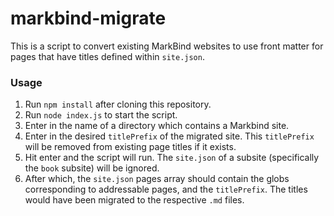 # markbind-migrate

This is a script to convert existing MarkBind websites to use front matter for pages that have titles defined within `site.json`.

### Usage

1. Run `npm install` after cloning this repository.
2. Run `node index.js` to start the script.
3. Enter in the name of a directory which contains a Markbind site.
4. Enter in the desired `titlePrefix` of the migrated site. This `titlePrefix` will be removed from existing page titles if it exists.
5. Hit enter and the script will run. The `site.json` of a subsite (specifically the `book` subsite) will be ignored.
6. After which, the `site.json` pages array should contain the globs corresponding to addressable pages, and the `titlePrefix`. The titles would have been migrated to the respective `.md` files.

